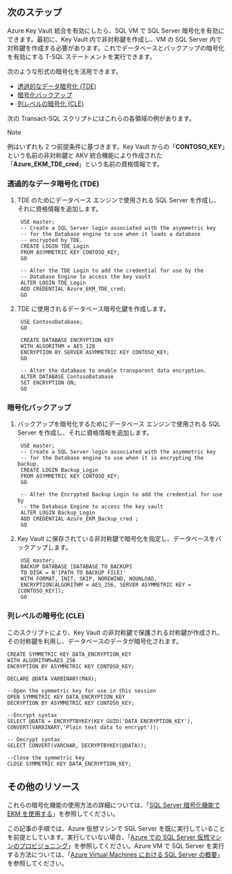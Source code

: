 ## 次のステップ
Azure Key Vault 統合を有効にしたら、SQL VM で SQL Server 暗号化を有効にできます。最初に、Key Vault 内で非対称鍵を作成し、VM の SQL Server 内で対称鍵を作成する必要があります。これでデータベースとバックアップの暗号化を有効にする T-SQL ステートメントを実行できます。

次のような形式の暗号化を活用できます。

* [透過的なデータ暗号化 (TDE)](https://msdn.microsoft.com/library/bb934049.aspx)
* [暗号化バックアップ](https://msdn.microsoft.com/library/dn449489.aspx)
* [列レベルの暗号化 (CLE)](https://msdn.microsoft.com/library/ms173744.aspx)

次の Transact-SQL スクリプトにはこれらの各領域の例があります。

> [!NOTE]
> 例はいずれも 2 つ前提条件に基づきます。Key Vault からの「**CONTOSO\_KEY**」という名前の非対称鍵と AKV 統合機能により作成された「**Azure\_EKM\_TDE\_cred**」という名前の資格情報です。
> 
> 

### 透過的なデータ暗号化 (TDE)
1. TDE のためにデータベース エンジンで使用される SQL Server を作成し、それに資格情報を追加します。
   
        USE master;
        -- Create a SQL Server login associated with the asymmetric key 
        -- for the Database engine to use when it loads a database 
        -- encrypted by TDE.
        CREATE LOGIN TDE_Login 
        FROM ASYMMETRIC KEY CONTOSO_KEY;
        GO
   
        -- Alter the TDE Login to add the credential for use by the 
        -- Database Engine to access the key vault
        ALTER LOGIN TDE_Login 
        ADD CREDENTIAL Azure_EKM_TDE_cred;
        GO
2. TDE に使用されるデータベース暗号化鍵を作成します。
   
        USE ContosoDatabase;
        GO
   
        CREATE DATABASE ENCRYPTION KEY 
        WITH ALGORITHM = AES_128 
        ENCRYPTION BY SERVER ASYMMETRIC KEY CONTOSO_KEY;
        GO
   
        -- Alter the database to enable transparent data encryption.
        ALTER DATABASE ContosoDatabase 
        SET ENCRYPTION ON;
        GO

### 暗号化バックアップ
1. バックアップを暗号化するためにデータベース エンジンで使用される SQL Server を作成し、それに資格情報を追加します。
   
        USE master;
        -- Create a SQL Server login associated with the asymmetric key 
        -- for the Database engine to use when it is encrypting the backup.
        CREATE LOGIN Backup_Login 
        FROM ASYMMETRIC KEY CONTOSO_KEY;
        GO 
   
        -- Alter the Encrypted Backup Login to add the credential for use by 
        -- the Database Engine to access the key vault
        ALTER LOGIN Backup_Login 
        ADD CREDENTIAL Azure_EKM_Backup_cred ;
        GO
2. Key Vault に保存されている非対称鍵で暗号化を指定し、データベースをバックアップします。
   
        USE master;
        BACKUP DATABASE [DATABASE_TO_BACKUP]
        TO DISK = N'[PATH TO BACKUP FILE]' 
        WITH FORMAT, INIT, SKIP, NOREWIND, NOUNLOAD, 
        ENCRYPTION(ALGORITHM = AES_256, SERVER ASYMMETRIC KEY = [CONTOSO_KEY]);
        GO

### 列レベルの暗号化 (CLE)
このスクリプトにより、Key Vault の非対称鍵で保護される対称鍵が作成され、その対称鍵を利用し、データベースのデータが暗号化されます。

    CREATE SYMMETRIC KEY DATA_ENCRYPTION_KEY
    WITH ALGORITHM=AES_256
    ENCRYPTION BY ASYMMETRIC KEY CONTOSO_KEY;

    DECLARE @DATA VARBINARY(MAX);

    --Open the symmetric key for use in this session
    OPEN SYMMETRIC KEY DATA_ENCRYPTION_KEY 
    DECRYPTION BY ASYMMETRIC KEY CONTOSO_KEY;

    --Encrypt syntax
    SELECT @DATA = ENCRYPTBYKEY(KEY_GUID('DATA_ENCRYPTION_KEY'), CONVERT(VARBINARY,'Plain text data to encrypt'));

    -- Decrypt syntax
    SELECT CONVERT(VARCHAR, DECRYPTBYKEY(@DATA));

    --Close the symmetric key
    CLOSE SYMMETRIC KEY DATA_ENCRYPTION_KEY;

## その他のリソース
これらの暗号化機能の使用方法の詳細については、「[SQL Server 暗号化機能で EKM を使用する](https://msdn.microsoft.com/library/dn198405.aspx#UsesOfEKM)」を参照してください。

この記事の手順では、Azure 仮想マシンで SQL Server を既に実行していることを前提としています。実行していない場合、「[Azure での SQL Server 仮想マシンのプロビジョニング](../articles/virtual-machines/virtual-machines-windows-portal-sql-server-provision.md)」を参照してください。Azure VM で SQL Server を実行する方法については、「[Azure Virtual Machines における SQL Server の概要](../articles/virtual-machines/virtual-machines-windows-sql-server-iaas-overview.md)」を参照してください。

<!---HONumber=AcomDC_0413_2016-->